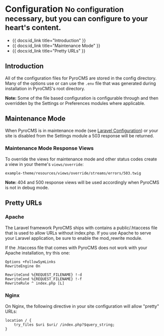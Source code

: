 # Configuration <small>No configuration necessary, but you can configure to your heart's content.</small>

* {{ docs:id_link title="Introduction" }}
* {{ docs:id_link title="Maintenance Mode" }}
* {{ docs:id_link title="Pretty URLs" }}


## Introduction

All of the configuration files for PyroCMS are stored in the config directory. Many of the options use or can use the `.env` file that was generated during installation in PyroCMS's root directory.

<div class="ui segment blue"><strong>Note: </strong> Some of the file based configuration is configurable through and then overridden by the Settings or Preferences modules where applicable.</div>


## Maintenance Mode

When PyroCMS is in maintenance mode (see [Laravel Configuration](http://laravel.com/docs/configuration#maintenance-mode)) or your site is disabled from the Settings module a 503 response will be returned.

### Maintenance Mode Response Views

To override the views for maintenance mode and other status codes create a view in your theme's `views/override`:

	example-theme/resources/views/override/streams/errors/503.twig

<div class="ui segment blue"><strong>Note: </strong> 404 and 500 response views will be used accordingly when PyroCMS is not in debug mode.</div>


## Pretty URLs

### Apache

The Laravel framework PyroCMS ships with contains a public/.htaccess file that is used to allow URLs without index.php. If you use Apache to serve your Laravel application, be sure to enable the mod_rewrite module.

If the .htaccess file that comes with PyroCMS does not work with your Apache installation, try this one:

	Options +FollowSymLinks
	RewriteEngine On

	RewriteCond %{REQUEST_FILENAME} !-d
	RewriteCond %{REQUEST_FILENAME} !-f
	RewriteRule ^ index.php [L]

### Nginx

On Nginx, the following directive in your site configuration will allow "pretty" URLs:

	location / {
	    try_files $uri $uri/ /index.php?$query_string;
	}
